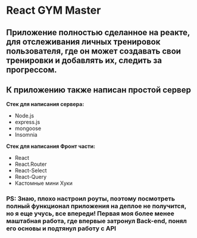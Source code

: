 # React GYM Master
## Приложение полностью сделанное на реакте, для отслеживания личных тренировок пользователя, где он может создавать свои тренировки и добавлять их, следить за прогрессом.

## К приложению также написан простой сервер
**Стек для написания сервера:**
- Node.js
- express.js
- mongoose
- Insomnia

**Стек для написания Фронт части:**
- React
- React.Router
- React-Select
- React-Query
- Кастомные мини Хуки

### PS: Знаю, плохо настроил роуты, поэтому посмотреть полный функционал приложения на деплое не получится, но я еще учусь, все впереди! Первая моя более менее маштабная работа, где впервые затронул Back-end, понял его основы и подтянул работу с API
